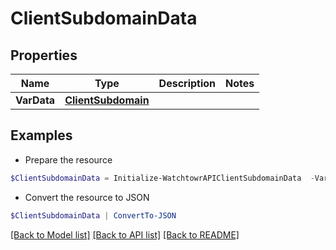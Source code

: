 # ClientSubdomainData
## Properties

Name | Type | Description | Notes
------------ | ------------- | ------------- | -------------
**VarData** | [**ClientSubdomain**](ClientSubdomain.md) |  | 

## Examples

- Prepare the resource
```powershell
$ClientSubdomainData = Initialize-WatchtowrAPIClientSubdomainData  -VarData null
```

- Convert the resource to JSON
```powershell
$ClientSubdomainData | ConvertTo-JSON
```

[[Back to Model list]](../README.md#documentation-for-models) [[Back to API list]](../README.md#documentation-for-api-endpoints) [[Back to README]](../README.md)

